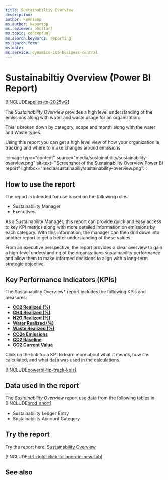 ```yaml
---
title: Sustainabiltiy Overview
description: 
author: kennienp
ms.author: kepontop
ms.reviewer: bholtorf
ms.topic: conceptual
ms.search.keywords: reporting
ms.search.form: 
ms.date: 
ms.service: dynamics-365-business-central
---
```


# Sustainabiltiy Overview (Power BI Report)

[!INCLUDE[applies-to-2025w2](includes/applies-to-2025w2.md)]

The *Sustainability Overview* provides a high level understanding of the emissions along with water and waste usage for an organization.

This is broken down by category, scope and month along with the water and Waste types.

Using this report you can get a high level view of how your organization is tracking and where to make changes around emissions.

:::image type="content" source="media/sustainability/sustainability-overview.png" alt-text="Screenshot of the Sustainability Overview Power BI report" lightbox="media/sustainabiliy/sustainability-overview.png":::

## How to use the report

The report is intended for use based on the following roles
- Sustainability Manager
- Executives

As a Sustainability Manager, this report can provide quick and easy access to key KPI metrics along with more detailed information on emissions by each category. With this information, the manager can then drill down into another report to get a better understanding of these values.

From an executive perspective, the report provides a clear overview to gain a high-level understanding of the organizations sustainability performance and allow them to make informed decisions to align with a long-term strategic objective.


## Key Performance Indicators (KPIs)

The Sustainability Overview* report includes the following KPIs and measures: 

- [**CO2 Realized (%)**](sustainability-powerbi-kpis.md#co2-realized-)
- [**CH4 Realized (%)**](sustainability-powerbi-kpis.md#ch4-realized-)
- [**N2O Realized (%)**](sustainability-powerbi-kpis.md#n20-realized-)
- [**Water Realized (%)**](sustainability-powerbi-kpis.md#water-realized-)
- [**Waste Realized (%)**](sustainability-powerbi-kpis.md#waste-realized-)
- [**CO2e Emissions**](sustainability-powerbi-kpis.md#co2e-emissions)
- [**CO2 Baseline**](sustainability-powerbi-kpis.md#co2e-emissions)
- [**CO2 Current Value**](sustainability-powerbi-kpis.md#co2-current-value)


Click on the link for a KPI to learn more about what it means, how it is calculated, and what data was used in the calculations. 

[!INCLUDE[powerbi-tip-track-kpis](includes/powerbi-tip-track-kpis.md)]


## Data used in the report

The *Sustainability Overview* report use data from the following tables in [!INCLUDE[prod_short](includes/prod_short.md)]

- Sustainability Ledger Entry
- Sustainability Account Category

## Try the report

Try the report here: [Sustainability Overview](https://businesscentral.dynamics.com?page=37084)

[!INCLUDE[ctrl-right-click-to-open-in-new-tab](includes/ctrl-right-click-to-open-in-new-tab.md)]

## See also

